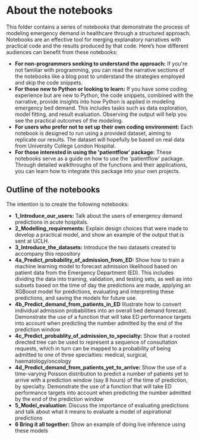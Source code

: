 # About the notebooks

This folder contains a series of notebooks that demonstrate the process of modeling emergency demand in healthcare through a structured approach. Notebooks are an effective tool for merging explanatory narratives with practical code and the results produced by that code. Here’s how different audiences can benefit from these notebooks:

- **For non-programmers seeking to understand the approach:** If you're not familiar with programming, you can read the narrative sections of the notebooks like a blog post to understand the strategies employed and skip the code snippets.
- **For those new to Python or looking to learn:** If you have some coding experience but are new to Python, the code snippets, combined with the narrative, provide insights into how Python is applied in modeling emergency bed demand. This includes tasks such as data exploration, model fitting, and result evaluation. Observing the output will help you see the practical outcomes of the modeling.
- **For users who prefer not to set up their own coding environment:** Each notebook is designed to run using a provided dataset, aiming to replicate our results. The dataset will hopefully be based on real data from University College London Hospital.
- **For those interested in using the 'patientflow' package:** These notebooks serve as a guide on how to use the 'patientflow' package. Through detailed walkthroughs of the functions and their applications, you can learn how to integrate this package into your own projects.

## Outline of the notebooks

The intention is to create the following notebooks:

- **1_Introduce_our_users:** Talk about the users of emergency demand predictions in acute hospitals.
- **2_Modelling_requirements:** Explain design choices that were made to develop a practical model, and show an example of the output that is sent at UCLH.
- **3_Introduce_the_datasets:** Introduce the two datasets created to accompany this repository
- **4a_Predict_probability_of_admission_from_ED:** Show how to train a machine learning model to forecast admission likelihood based on patient data from the Emergency Department (ED). This includes dividing the data into training, validation, and testing sets, as well as into subsets based on the time of day the predictions are made, applying an XGBoost model for predictions, evaluating and interpreting these predictions, and saving the models for future use.
- **4b_Predict_demand_from_patients_in_ED** Illustrate how to convert individual admission probabilities into an overall bed demand forecast. Demonstrate the use of a function that will take ED performance targets into account when predicting the number admitted by the end of the prediction window
- **4c_Predict_probablity_of_admission_to_specialty:** Show that a rooted directed tree can be used to represent a sequence of consultation requests, which in turn can be mapped to a probability of being admitted to one of three specialties: medical, surgical, haematology/oncology
- **4d_Predict_demand_from_patients_yet_to_arrive:** Show the use of a time-varying Poisson distribution to predict a number of patients yet to arrive with a prediction window (say 8 hours) of the time of prediction, by specialty. Demonstrate the use of a function that will take ED performance targets into account when predicting the number admitted by the end of the prediction window
- **5_Model_evaluation**: Discuss the importance of evaluating predictions and talk about what it means to evaluate a model of aspirational predictions
- **6 Bring it all together:** Show an example of doing live inference using these models
